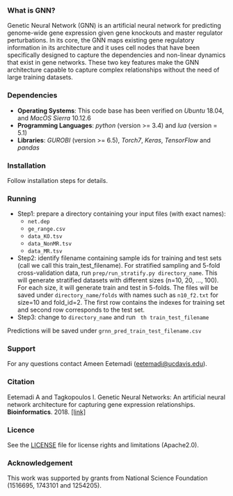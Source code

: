 ### What is GNN?
Genetic Neural Network (GNN) is an artificial neural network for predicting genome-wide gene expression given gene knockouts and master regulator perturbations. In its core, the GNN maps existing gene regulatory information in its architecture and it uses cell nodes that have been specifically designed to capture the dependencies and non-linear dynamics that exist in gene networks. These two key features make the GNN architecture capable to capture complex relationships without the need of large training datasets.

### Dependencies
+ **Operating Systems**: This code base has been verified on *Ubuntu* 18.04, and *MacOS Sierra* 10.12.6
+ **Programming Languages**: *python* (version >= 3.4) and *lua* (version = 5.1)
+ **Libraries**: *GUROBI* (version >= 6.5), *Torch7*, *Keras*, *TensorFlow* and *pandas*

### Installation
Follow installation steps for details.

### Running
* Step1: prepare a directory containing your input files (with exact names):
	* ``` net.dep ```
	* ``` ge_range.csv ```
	* ``` data_KO.tsv ```
	* ``` data_NonMR.tsv ```
	* ``` data_MR.tsv ```
* Step2: identify filename containing sample ids for training and test sets (call we call this train_test_filename). For stratified sampling and 5-fold cross-validation data, run ```prep/run_stratify.py directory_name```. This will generate stratified datasets with different sizes (n=10, 20, ..., 100). For each size, it will generate train and test in 5-folds. The files will be saved under ```directory_name/folds``` with names such as ```n10_f2.txt``` for size=10 and fold_id=2. The first row contains the indexes for training set and second row corresponds to the test set.
* Step3: change to ```directory_name``` and run ``` th train_test_filename```

Predictions will be saved under ```grnn_pred_train_test_filename.csv```

### Support
For any questions contact Ameen Eetemadi (eetemadi@ucdavis.edu).

### Citation
Eetemadi A and Tagkopoulos I. Genetic Neural Networks: An artificial neural network architecture for capturing gene expression relationships. **Bioinformatics**. 2018. [\[link\]](https://doi.org/10.1093/bioinformatics/bty945)

### Licence
See the [LICENSE](./LICENSE) file for license rights and limitations (Apache2.0).

### Acknowledgement
This work was supported by grants from National Science Foundation (1516695, 1743101 and 1254205).






